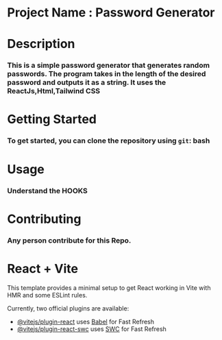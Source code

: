 # Project Name : Password Generator

# Description
### This is a simple password generator that generates random passwords. The program takes in the length of the desired password and outputs it as a string. It uses  the ReactJs,Html,Tailwind CSS


# Getting Started
### To get started, you can clone the repository using `git`: bash


# Usage
### Understand the HOOKS

# Contributing
### Any person contribute for this Repo.





# React + Vite

This template provides a minimal setup to get React working in Vite with HMR and some ESLint rules.

Currently, two official plugins are available:

- [@vitejs/plugin-react](https://github.com/vitejs/vite-plugin-react/blob/main/packages/plugin-react/README.md) uses [Babel](https://babeljs.io/) for Fast Refresh
- [@vitejs/plugin-react-swc](https://github.com/vitejs/vite-plugin-react-swc) uses [SWC](https://swc.rs/) for Fast Refresh
